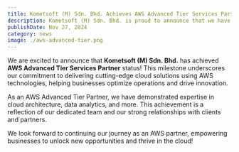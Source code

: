 ```yaml
---
title: Kometsoft (M) Sdn. Bhd. Achieves AWS Advanced Tier Services Partner Status  
description: Kometsoft (M) Sdn. Bhd. is proud to announce that we have achieved AWS Advanced Tier Services Partner status, recognizing our expertise in delivering innovative cloud solutions with AWS technologies.  
publishDate: Nov 27, 2024  
category: news
image: ./aws-advanced-tier.png  
---
```


We are excited to announce that **Kometsoft (M) Sdn. Bhd.** has achieved **AWS Advanced Tier Services Partner** status! This milestone underscores our commitment to delivering cutting-edge cloud solutions using AWS technologies, helping businesses optimize operations and drive innovation.

As an AWS Advanced Tier Partner, we have demonstrated expertise in cloud architecture, data analytics, and more. This achievement is a reflection of our dedicated team and our strong relationships with clients and partners.

We look forward to continuing our journey as an AWS partner, empowering businesses to unlock new opportunities and thrive in the cloud!

